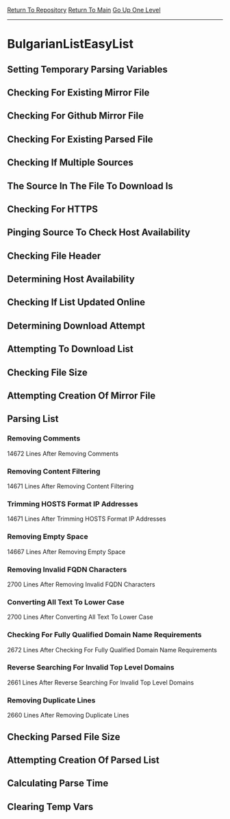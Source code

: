 [Return To Repository](https://github.com/deathbybandaid/piholeparser/)
[Return To Main](https://github.com/deathbybandaid/piholeparser/blob/master/RecentRunLogs/Mainlog.md)
[Go Up One Level](https://github.com/deathbybandaid/piholeparser/blob/master/RecentRunLogs/TopLevelScripts/30-Processing-External-Blacklists.md)
____________________________________
# BulgarianListEasyList
## Setting Temporary Parsing Variables
## Checking For Existing Mirror File
## Checking For Github Mirror File
## Checking For Existing Parsed File
## Checking If Multiple Sources
## The Source In The File To Download Is
## Checking For HTTPS
## Pinging Source To Check Host Availability
## Checking File Header
## Determining Host Availability
## Checking If List Updated Online
## Determining Download Attempt
## Attempting To Download List
## Checking File Size
## Attempting Creation Of Mirror File
## Parsing List
### Removing Comments
14672 Lines After Removing Comments
### Removing Content Filtering
14671 Lines After Removing Content Filtering
### Trimming HOSTS Format IP Addresses
14671 Lines After Trimming HOSTS Format IP Addresses
### Removing Empty Space
14667 Lines After Removing Empty Space
### Removing Invalid FQDN Characters
2700 Lines After Removing Invalid FQDN Characters
### Converting All Text To Lower Case
2700 Lines After Converting All Text To Lower Case
### Checking For Fully Qualified Domain Name Requirements
2672 Lines After Checking For Fully Qualified Domain Name Requirements
### Reverse Searching For Invalid Top Level Domains
2661 Lines After Reverse Searching For Invalid Top Level Domains
### Removing Duplicate Lines
2660 Lines After Removing Duplicate Lines
## Checking Parsed File Size
## Attempting Creation Of Parsed List
## Calculating Parse Time
## Clearing Temp Vars
